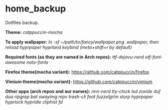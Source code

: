 # home_backup
Dotfiles backup.

<b>Theme:</b> <i>catppuccin-mocha</i>

<b>To apply wallpaper:</b> <i>ln -sf ~/path/to/fancy/wallpaper.png .wallpaper, then reload hyprpaper hyprland keybind (meta+shift+r by default)</i>

<b>Required fonts (as they are named in Arch repos):</b>  <i>ttf-dejavu-nerd otf-font-awesome noto-fonts</i>

<b>Firefox theme(mocha variant):</b> https://github.com/catppuccin/firefox

<b>Vimium theme(mocha variant):</b> https://github.com/catppuccin/vimium

<b>Other apps (arch repos and aur names):</b> <i>nnn-nerd tty-clock lsd zoxide duf dua ripgrep bat swayimg mpv trash-cli foot  fuzzelgrim slurp hyprpaper hyprlock hypridle cliphist fd</i>
